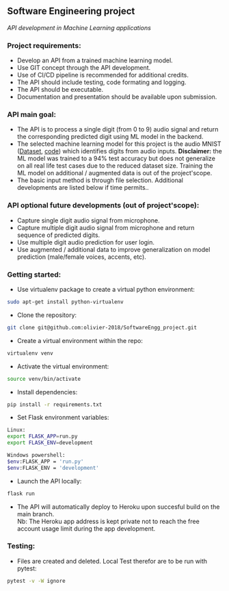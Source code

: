## Software Engineering project
*API development in Machine Learning applications*

### Project requirements:
- Develop an API from a trained machine learning model.
- Use GIT concept through the API development.
- Use of CI/CD pipeline is recommended for additional credits.
- The API should include testing, code formating and logging.
- The API should be executable.
- Documentation and presentation should be available upon submission.

### API main goal:
- The API is to process a single digit (from 0 to 9) audio signal and return the corresponding predicted digit using ML model in the backend.
- The selected machine learning model for this project is the audio MNIST ([Dataset](https://www.kaggle.com/sripaadsrinivasan/audio-mnist), [code](https://colab.research.google.com/github/AdvancedNLP/audio_mnist/blob/exercise/audio_mnist_tcn.ipynb)) which identifies digits from audio inputs.
**Disclaimer:** the ML model was trained to a 94% test accuracy but does not generalize on all real life test cases due to the reduced dataset size. Training the ML model on additional / augmented data is out of the project'scope. 
- The basic input method is through file selection. Additional developments are listed below if time permits..

### API optional future developments (out of project'scope):
- Capture single digit audio signal from microphone. 
- Capture multiple digit audio signal from microphone and return sequence of predicted digits. 
- Use multiple digit audio prediction for user login.
- Use augmented / additional data to improve generalization on model prediction (male/female voices, accents, etc).

### Getting started:
- Use virtualenv package to create a virtual python environment:
```sh
sudo apt-get install python-virtualenv
```
- Clone the repository:
```sh
git clone git@github.com:olivier-2018/SoftwareEngg_project.git
```
- Create a virtual environment within the repo:
```sh
virtualenv venv
```
- Activate the virtual environment:
```sh
source venv/bin/activate
```
- Install dependencies:
```sh
pip install -r requirements.txt
```
- Set Flask environment variables: 
```sh
Linux:
export FLASK_APP=run.py
export FLASK_ENV=development

Windows powershell:
$env:FLASK_APP = 'run.py'
$env:FLASK_ENV = 'development'
```
- Launch the API locally:
```sh
flask run
```
- The API will automatically deploy to Heroku upon succesful build on the main branch.   
 Nb: The Heroku app address is kept private not to reach the free account usage limit during the app development.
 
 ### Testing:
- Files are created and deleted. Local Test therefor are to be run with pytest:
```sh
pytest -v -W ignore
```
